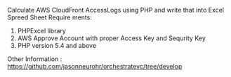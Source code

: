 Calculate AWS CloudFront AccessLogs using PHP and write that into Excel Spreed Sheet
Require ments:
1) PHPExcel library
2) AWS Approve Account with proper Access Key and Sequrity Key
3) PHP version 5.4 and above


Other Information :
https://github.com/jasonneurohr/orchestratevc/tree/develop

